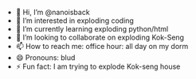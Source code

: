 - 👋 Hi, I’m @nanoisback
- 👀 I’m interested in exploding coding
- 🌱 I’m currently learning exploding python/html
- 💞️ I’m looking to collaborate on exploding Kok-Seng
- 📫 How to reach me: office hour: all day on my dorm
- 😄 Pronouns: blud
- ⚡ Fun fact: I am trying to explode Kok-seng house

<!---
nanoisback/nanoisback is a ✨ special ✨ repository because its `README.md` (this file) appears on your GitHub profile.
You can click the Preview link to take a look at your changes.
--->
